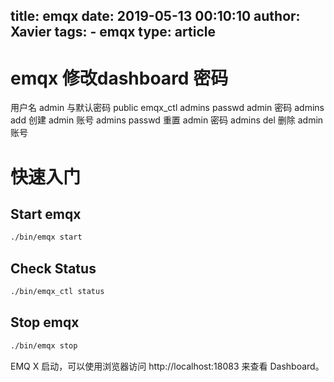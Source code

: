 title: emqx
date: 2019-05-13 00:10:10 
author: Xavier
tags: 
    - emqx
type: article
---

# emqx 修改dashboard 密码
用户名 admin 与默认密码 public
emqx_ctl admins passwd admin 密码
admins add <Username> <Password> <Tags> 创建 admin 账号
admins passwd <Username> <Password>     重置 admin 密码
admins del <Username>                   删除 admin 账号

# 快速入门

## Start emqx
```sh
./bin/emqx start
```

## Check Status
```sh
./bin/emqx_ctl status
```

## Stop emqx
```sh
./bin/emqx stop
```

EMQ X 启动，可以使用浏览器访问 http://localhost:18083 来查看 Dashboard。